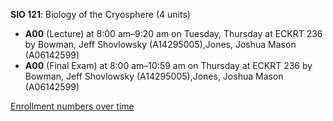 **SIO 121**: Biology of the Cryosphere (4 units)

- **A00** (Lecture) at 8:00 am–9:20 am on Tuesday, Thursday at ECKRT 236 by Bowman, Jeff Shovlowsky (A14295005),Jones, Joshua Mason (A06142599)
- **A00** (Final Exam) at 8:00 am–10:59 am on Thursday at ECKRT 236 by Bowman, Jeff Shovlowsky (A14295005),Jones, Joshua Mason (A06142599)

[Enrollment numbers over time](./SIO121.tsv)
